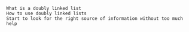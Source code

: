 
    What is a doubly linked list
    How to use doubly linked lists
    Start to look for the right source of information without too much help

